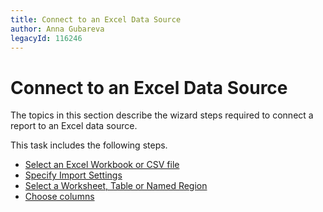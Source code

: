 ```yaml
---
title: Connect to an Excel Data Source
author: Anna Gubareva
legacyId: 116246
---
```

# Connect to an Excel Data Source
The topics in this section describe the wizard steps required to connect a report to an Excel data source.

This task includes the following steps.
* [Select an Excel Workbook or CSV file](connect-to-an-excel-data-source/select-an-excel-workbook-or-csv-file.md)
* [Specify Import Settings](connect-to-an-excel-data-source/specify-import-settings.md)
* [Select a Worksheet, Table or Named Region](connect-to-an-excel-data-source/select-a-worksheet-table-or-named-region.md)
* [Choose columns](connect-to-an-excel-data-source/choose-columns.md)